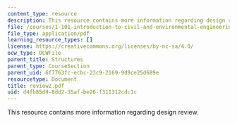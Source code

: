 ```yaml
---
content_type: resource
description: This resource contains more information regarding design review.
file: /courses/1-101-introduction-to-civil-and-environmental-engineering-design-i-fall-2005/d4fb85d98dd235afbe26f311312cdc1c_review2.pdf
file_type: application/pdf
learning_resource_types: []
license: https://creativecommons.org/licenses/by-nc-sa/4.0/
ocw_type: OCWFile
parent_title: Structures
parent_type: CourseSection
parent_uid: 6f7763fc-ecbc-23c9-2169-9d9ce25d689e
resourcetype: Document
title: review2.pdf
uid: d4fb85d9-8dd2-35af-be26-f311312cdc1c
---
```

This resource contains more information regarding design review.